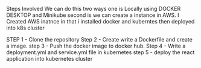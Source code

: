 Steps Involved
We can do this two ways one is Locally using DOCKER DESKTOP and Minikube second is we can create a instance in AWS.
I Created AWS inatnce in that i installed docker and kuberntes then deployed into k8s cluster

STEP 1 - Clone the repository
Step 2 - Create write a Dockerfile and create a image.
step 3 - Push the docker image to docker hub.
Step 4 - Write a deployment.yml and service.yml file in kubernetes 
step 5 - deploy the react application into kubernetes cluster
